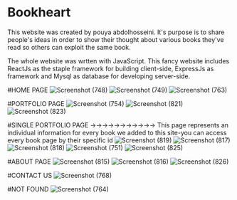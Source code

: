 # Bookheart
This website was created by pouya abdolhosseini.
It's purpose is to share people's ideas in order to show their thought about various books they've read so others can exploit the same book.

The whole website was wrtten with JavaScript.
This fancy website includes ReactJs as the staple framework for building client-side,  ExpressJs as framework and Mysql as database for developing server-side.


#HOME PAGE
![Screenshot (748)](https://user-images.githubusercontent.com/58390637/211153217-847d1850-79c3-48d2-a07a-676a8a01363c.png)
![Screenshot (749)](https://user-images.githubusercontent.com/58390637/211846882-36225061-fab4-489e-85b2-5a57ef801ae6.png)
![Screenshot (763)](https://user-images.githubusercontent.com/58390637/211846824-7133ee2d-8509-435c-a76f-fbe0e02ba11f.png)

#PORTFOLIO PAGE
![Screenshot (754)](https://user-images.githubusercontent.com/58390637/211847423-37a3abed-9557-4702-aade-eb5c45c359f7.png)
![Screenshot (821)](https://user-images.githubusercontent.com/58390637/211847445-83017422-6f6f-48f7-af97-08f6c47796df.png)
![Screenshot (823)](https://user-images.githubusercontent.com/58390637/211847404-5ec084df-0d9a-4ce4-99a2-b77a0858245d.png)

#SINGLE PORTFOLIO PAGE ->->->->->->->->->->-> This page represents an individual information for every book we added to this site-you can access every book page by their specific id
![Screenshot (819)](https://user-images.githubusercontent.com/58390637/211154689-7887d47c-a160-4e4a-812f-10060d64b6e2.png)
![Screenshot (817)](https://user-images.githubusercontent.com/58390637/211154768-ffa26e0a-7188-4465-bf72-3a6be5865f96.png)
![Screenshot (818)](https://user-images.githubusercontent.com/58390637/211154771-992374a8-4e69-471b-a596-15f6ff73128c.png)
![Screenshot (751)](https://user-images.githubusercontent.com/58390637/211846956-9924d693-6a44-4f12-a8cb-0060aa269509.png)
![Screenshot (825)](https://user-images.githubusercontent.com/58390637/211854577-06b60274-d646-45af-83ba-f3fcb61b6778.png)


#ABOUT PAGE
![Screenshot (815)](https://user-images.githubusercontent.com/58390637/211154552-9754d561-9741-422a-95e3-7bee3cd454a8.png)
![Screenshot (816)](https://user-images.githubusercontent.com/58390637/211154596-fc31745f-65cc-4b44-ae51-e5a5c67e0642.png)
![Screenshot (826)](https://user-images.githubusercontent.com/58390637/211855476-904557b1-f423-43f3-94ab-95a48d20cf11.png)

#CONTACT US
![Screenshot (768)](https://user-images.githubusercontent.com/58390637/211153214-7f39ed37-33e8-4cc4-a27a-f911184c1cad.png)

#NOT FOUND
![Screenshot (764)](https://user-images.githubusercontent.com/58390637/211153226-deea7a7a-8e42-445a-a39b-ad4ad48cfbfb.png)

